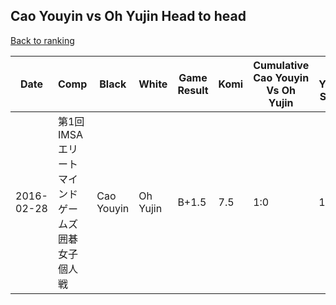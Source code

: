 ## Cao Youyin vs Oh Yujin Head to head

[Back to ranking](../../index.md)




| **Date** | **Comp** | **Black** | **White** | **Game Result** | **Komi** | **Cumulative Cao Youyin Vs Oh Yujin** | **Cao Youyin Streak** | **Oh Yujin Streak** | 
| --- | --- | --- | --- | --- | --- | --- | --- | --- |
| 2016-02-28 | 第1回IMSAエリートマインドゲームズ囲碁女子個人戦 | Cao Youyin | Oh Yujin | B+1.5 | 7.5 | 1:0 | 1 | 0 |




